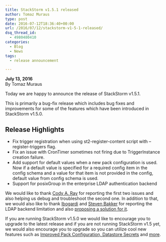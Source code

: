 ```yaml
---
title: StackStorm v1.5.1 released
author: Tomaz Muraus
type: post
date: 2016-07-12T18:36:40+00:00
url: /2016/07/12/stackstorm-v1-5-1-released/
dsq_thread_id:
  - 4980480410
categories:
  - Blog
  - News
tags:
  - release announcement

---
```

**July 13, 2016**  
By Tomaz Muraus

Today we are happy to announce the release of StackStorm v1.5.1.

This is primarily a bug-fix release which includes bug fixes and improvements for some of the features which have been introduced in StackStorm v1.5.0.

## Release Highlights

  * Fix trigger registration when using st2-register-content script with &#8211;register-triggers flag.
  * Fix an issue with CronTimer sometimes not firing due to TriggerInstance creation failure.
  * Add support for default values when a new pack configuration is used. Now if a default value is specified for a required config item in the config schema and a value for that item is not provided in the config, default value from config schema is used.
  * Support for posixGroup in the enterprise LDAP authentication backend

We would like to thank [Cody A. Ray][1] for reporting the first two issues and also helping us debug and troubleshoot the second one. In addition to that, we would also like to thank [lbogardi][2] and [Steven Bakker][3] for reporting the LDAP backend limitation and also [proposing a solution for it][4].

If you are running StackStorm v1.5.0 we would like to encourage you to upgrade to the latest release and if you are not running StackStorm v1.5 yet, we would also encourage you to upgrade so you can utilize cool new features such as [Improved Pack Configuration, Datastore Secrets][5] and [more][6].

 [1]: https://github.com/codyaray
 [2]: https://github.com/lbogardi
 [3]: https://github.com/sbakker
 [4]: https://github.com/StackStorm/st2/issues/2721
 [5]: https://stackstorm.com/2016/06/30/improved-pack-configuration-user-scoped-datastore-items-secure-secrets-store/
 [6]: https://stackstorm.com/2016/06/27/stackstorm-v1-5-alive/
